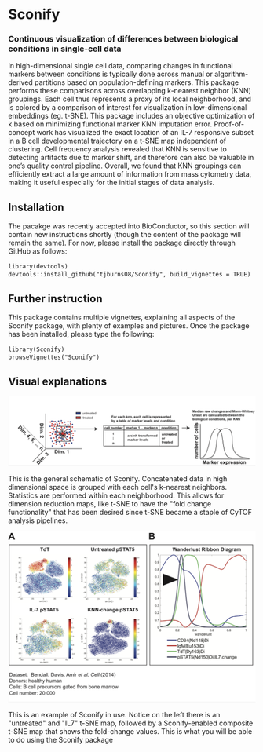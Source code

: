 # Sconify
### Continuous visualization of differences between biological conditions in single-cell data

In high-dimensional single cell data, comparing changes in functional markers between conditions is typically done across manual or algorithm-derived partitions based on population-defining markers. This package performs these comparisons across overlapping k-nearest neighbor (KNN) groupings. Each cell thus represents a proxy of its local neighborhood, and is colored by a comparison of interest for visualization in low-dimensional embeddings (eg. t-SNE). This package includes an objective optimization of k based on minimizing functional marker KNN imputation error. Proof-of-concept work has visualized the exact location of an IL-7 responsive subset in a B cell developmental trajectory on a t-SNE map independent of clustering. Cell frequency analysis revealed that KNN is sensitive to detecting artifacts due to marker shift, and therefore can also be valuable in one’s quality control pipeline. Overall, we found that KNN groupings can efficiently extract a large amount of information from mass cytometry data, making it useful especially for the initial stages of data analysis. 

## Installation

The pacakge was recently accepted into BioConductor, so this section will contain new instructions shortly (though the content of the package will remain the same). For now, please install the package directly through GitHub as follows:

```
library(devtools)
devtools::install_github("tjburns08/Sconify", build_vignettes = TRUE)
```

## Further instruction

This package contains multiple vignettes, explaining all aspects of the Sconify package, with plenty of examples and pictures. Once the package has been installed, please type the following:

```
library(Sconify)
browseVignettes("Sconify")
```

## Visual explanations
![Alt text](vignettes/sconify_visual_explanation.png?raw=true "Title")

This is the general schematic of Sconify. Concatenated data in high dimensional space is grouped with each cell's k-nearest neighbors. Statistics are performed within each neighborhood. This allows for dimension reduction maps, like t-SNE to have the "fold change functionality" that has been desired since t-SNE became a staple of CyTOF analysis pipelines. 

![Alt text](vignettes/sconify_proof_of_concept.png?raw=true "Title")

This is an example of Sconify in use. Notice on the left there is an "untreated" and "IL7" t-SNE map, followed by a Sconify-enabled composite t-SNE map that shows the fold-change values. This is what you will be able to do using the Sconify package
